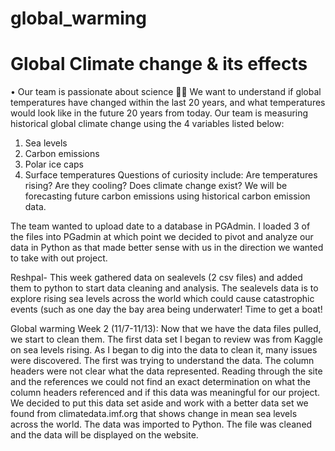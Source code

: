 # global_warming

# Global Climate change & its effects
•	  Our team is passionate about science 👩‍🔬
We want to understand if global temperatures have changed within the last 20 years, and what temperatures would look like in the future 20 years from today. Our team is measuring historical global climate change using the 4 variables listed below:
1.	Sea levels
2.	Carbon emissions
3.	Polar ice caps
4.	Surface temperatures
Questions of curiosity include: Are temperatures rising? Are they cooling? Does climate change exist?
We will be forecasting future carbon emissions using historical carbon emission data.

The team wanted to upload date to a database in PGAdmin. I loaded 3 of the files into PGadmin at which point we decided to pivot and analyze our data in Python as that made better sense with us in the direction we wanted to take with out project. 

Reshpal- This week gathered data on sealevels (2 csv files) and added them to python to start data cleaning and analysis. The sealevels data is to explore rising sea levels across the world which could cause catastrophic events (such as one day the bay area being underwater! Time to get a boat!

Global warming Week 2 (11/7-11/13): 
Now that we have the data files pulled, we start to clean them. The first data set I began to review was from Kaggle on sea levels rising. As I began to dig into the data to clean it, many issues were discovered. The first was trying to understand the data. The column headers were not clear what the data represented. Reading through the site and the references we could not find an exact determination on what the column headers referenced and if this data was meaningful for our project. We decided to put this data set aside and work with a better data set we found from climatedata.imf.org that shows change in mean sea levels across the world.  The data was imported to Python. The file was cleaned and the data will be displayed on the website. 
